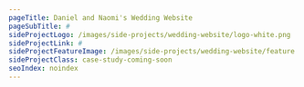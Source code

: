 ```yaml
---
pageTitle: Daniel and Naomi's Wedding Website
pageSubTitle: #
sideProjectLogo: /images/side-projects/wedding-website/logo-white.png
sideProjectLink: #
sideProjectFeatureImage: /images/side-projects/wedding-website/feature.jpg
sideProjectClass: case-study-coming-soon
seoIndex: noindex
---
```

